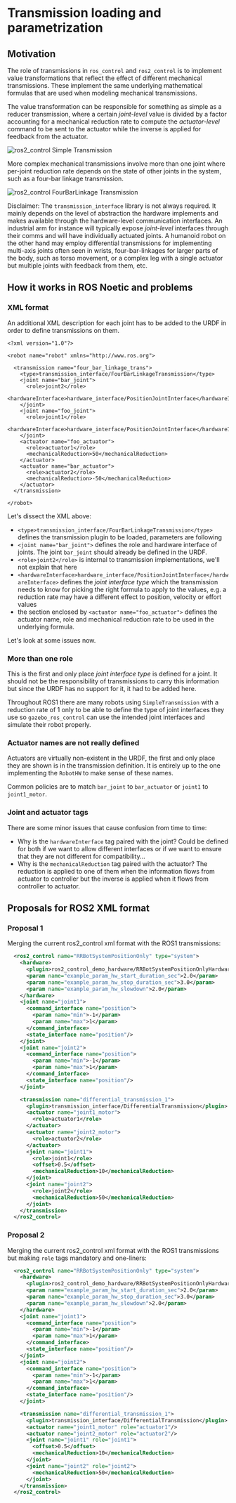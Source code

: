 # Transmission loading and parametrization

## Motivation

The role of transmissions in `ros_control` and `ros2_control` is to implement value transformations that reflect the effect of different mechanical transmissions.
These implement the same underlying mathematical formulas that are used when modeling mechanical transmissions.

The value transformation can be responsible for something as simple as a reducer transmission, where a certain *joint-level* value is divided by a factor accounting for a mechanical reduction rate to compute the *actuator-level* command to be sent to the actuator while the inverse is applied for feedback from the actuator.


![ros2_control Simple Transmission][simple_transmission]


More complex mechanical transmissions involve more than one joint where per-joint reduction rate depends on the state of other joints in the system, such as a four-bar linkage  transmission.

![ros2_control FourBarLinkage Transmission][four_bar_linkage_transmission]

Disclaimer: The `transmission_interface` library is not always required. It mainly depends on the level of abstraction the hardware implements and makes available through the hardware-level communication interfaces. An industrial arm for instance will typically expose *joint-level* interfaces through their comms and will have individually actuated joints. A humanoid robot on the other hand may employ differential transmissions for implementing multi-axis joints often seen in wrists, four-bar-linkages for larger parts of the body, such as torso movement, or a complex leg with a single actuator but multiple joints with feedback from them, etc.


## How it works in ROS Noetic and problems

### XML format

An additional XML description for each joint has to be added to the URDF in order to define transmissions on them.

```
<?xml version="1.0"?>

<robot name="robot" xmlns="http://www.ros.org">

  <transmission name="four_bar_linkage_trans">
    <type>transmission_interface/FourBarLinkageTransmission</type>
    <joint name="bar_joint">
      <role>joint2</role>
      <hardwareInterface>hardware_interface/PositionJointInterface</hardwareInterface>
    </joint>
    <joint name="foo_joint">
      <role>joint1</role>
      <hardwareInterface>hardware_interface/PositionJointInterface</hardwareInterface>
    </joint>
    <actuator name="foo_actuator">
      <role>actuator1</role>
      <mechanicalReduction>50</mechanicalReduction>
    </actuator>
    <actuator name="bar_actuator">
      <role>actuator2</role>
      <mechanicalReduction>-50</mechanicalReduction>
    </actuator>
  </transmission>

</robot>
```

Let's dissect the XML above:

* `<type>transmission_interface/FourBarLinkageTransmission</type>` defines the transmission plugin to be loaded, parameters are following
* `<joint name="bar_joint">` defines the role and hardware interface of joints. The joint `bar_joint` should already be defined in the URDF.
* `<role>joint2</role>` is internal to transmission implementations, we'll not explain that here
* `<hardwareInterface>hardware_interface/PositionJointInterface</hardwareInterface>` defines the *joint interface type* which the transmission needs to know for picking the right formula to apply to the values, e.g. a reduction rate may have a different effect to position, velocity or effort values
* the section enclosed by `<actuator name="foo_actuator">` defines the actuator name, role and mechanical reduction rate to be used in the underlying formula.

Let's look at some issues now.

### More than one role

This is the first and only place *joint interface type* is defined for a joint. It should not be the responsibility of transmissions to carry this information but since the URDF has no support for it, it had to be added here.

Throughout ROS1 there are many robots using `SimpleTransmission` with a reduction rate of 1 only to be able to define the type of joint interfaces they use so `gazebo_ros_control` can use the intended joint interfaces and simulate their robot properly.

### Actuator names are not really defined

Actuators are virtually non-existent in the URDF, the first and only place they are shown is in the transmission definition. It is entirely up to the one implementing the `RobotHW` to make sense of these names.

Common policies are to match `bar_joint` to `bar_actuator` or `joint1` to `joint1_motor`.

### Joint and actuator tags

There are some minor issues that cause confusion from time to time:
* Why is the `hardwareInterface` tag paired with the joint? Could be defined for both if we want to allow different interfaces or if we want to ensure that they are not different for compatibility...
* Why is the `mechanicalReduction` tag paired with the actuator? The reduction is applied to one of them when the information flows from actuator to controller but the inverse is applied when it flows from controller to actuator.



## Proposals for ROS2 XML format

### Proposal 1

Merging the current ros2_control xml format with the ROS1 transmissions:

```xml
  <ros2_control name="RRBotSystemPositionOnly" type="system">
    <hardware>
      <plugin>ros2_control_demo_hardware/RRBotSystemPositionOnlyHardware</plugin>
      <param name="example_param_hw_start_duration_sec">2.0</param>
      <param name="example_param_hw_stop_duration_sec">3.0</param>
      <param name="example_param_hw_slowdown">2.0</param>
    </hardware>
    <joint name="joint1">
      <command_interface name="position">
        <param name="min">-1</param>
        <param name="max">1</param>
      </command_interface>
      <state_interface name="position"/>
    </joint>
    <joint name="joint2">
      <command_interface name="position">
        <param name="min">-1</param>
        <param name="max">1</param>
      </command_interface>
      <state_interface name="position"/>
    </joint>

    <transmission name="differential_transmission_1">
      <plugin>transmission_interface/DifferentialTransmission</plugin>
      <actuator name="joint1_motor">
        <role>actuator1</role>
      </actuator>
      <actuator name="joint2_motor">
        <role>actuator2</role>
      </actuator>
      <joint name="joint1">
        <role>joint1</role>
        <offset>0.5</offset>
        <mechanicalReduction>10</mechanicalReduction>
      </joint>
      <joint name="joint2">
        <role>joint2</role>
        <mechanicalReduction>50</mechanicalReduction>
      </joint>
    </transmission>
  </ros2_control>
```

### Proposal 2

Merging the current ros2_control xml format with the ROS1 transmissions but making `role` tags mandatory and one-liners:

```xml
  <ros2_control name="RRBotSystemPositionOnly" type="system">
    <hardware>
      <plugin>ros2_control_demo_hardware/RRBotSystemPositionOnlyHardware</plugin>
      <param name="example_param_hw_start_duration_sec">2.0</param>
      <param name="example_param_hw_stop_duration_sec">3.0</param>
      <param name="example_param_hw_slowdown">2.0</param>
    </hardware>
    <joint name="joint1">
      <command_interface name="position">
        <param name="min">-1</param>
        <param name="max">1</param>
      </command_interface>
      <state_interface name="position"/>
    </joint>
    <joint name="joint2">
      <command_interface name="position">
        <param name="min">-1</param>
        <param name="max">1</param>
      </command_interface>
      <state_interface name="position"/>
    </joint>

    <transmission name="differential_transmission_1">
      <plugin>transmission_interface/DifferentialTransmission</plugin>
      <actuator name="joint1_motor" role="actuator1"/>
      <actuator name="joint2_motor" role="actuator2"/>
      <joint name="joint1" role="joint1">
        <offset>0.5</offset>
        <mechanicalReduction>10</mechanicalReduction>
      </joint>
      <joint name="joint2" role="joint2">
        <mechanicalReduction>50</mechanicalReduction>
      </joint>
    </transmission>
  </ros2_control>
```



[simple_transmission]: images/simple_transmission.png "SimpleTransmission"
[four_bar_linkage_transmission]: images/four_bar_linkage_transmission.png "FourBarLinkageTransmission"
